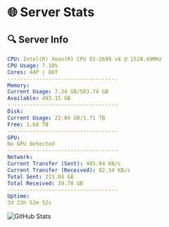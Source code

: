 # 🌐 Server Stats
## 🔍 Server Info
```yaml
CPU: Intel(R) Xeon(R) CPU E5-2699 v4 @ 1528.49MHz
CPU Usage: 7.10%
Cores: 44P | 88T
-----------------------------------
Memory:
Current Usage: 7.24 GB/503.74 GB
Available: 493.15 GB
-----------------------------------
Disk:
Current Usage: 22.84 GB/1.71 TB
Free: 1.60 TB
-----------------------------------
GPU:
No GPU detected
-----------------------------------
Network:
Current Transfer (Sent): 485.94 KB/s
Current Transfer (Received): 82.34 KB/s
Total Sent: 215.04 GB
Total Received: 39.78 GB
-----------------------------------
Uptime:
3d 23h 52m 52s
```
![GitHub Stats](https://img.shields.io/badge/Updated-2025-04-23_17:01:40-blue)